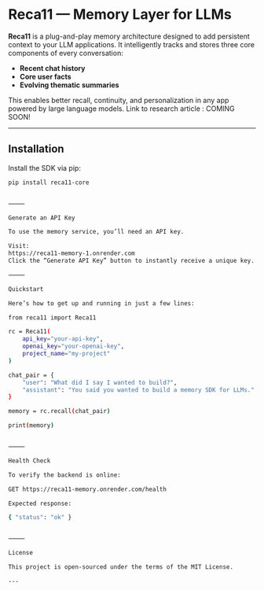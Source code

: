# Reca11 — Memory Layer for LLMs

**Reca11** is a plug-and-play memory architecture designed to add persistent context to your LLM applications. It intelligently tracks and stores three core components of every conversation:

- **Recent chat history**
- **Core user facts**
- **Evolving thematic summaries**

This enables better recall, continuity, and personalization in any app powered by large language models.
Link to research article : COMING SOON!

---

## Installation

Install the SDK via pip:

```bash
pip install reca11-core


⸻

Generate an API Key

To use the memory service, you’ll need an API key.

Visit:
https://reca11-memory-1.onrender.com
Click the “Generate API Key” button to instantly receive a unique key.

⸻

Quickstart

Here’s how to get up and running in just a few lines:

from reca11 import Reca11

rc = Reca11(
    api_key="your-api-key",
    openai_key="your-openai-key",
    project_name="my-project"
)

chat_pair = {
    "user": "What did I say I wanted to build?",
    "assistant": "You said you wanted to build a memory SDK for LLMs."
}

memory = rc.recall(chat_pair)

print(memory)


⸻

Health Check

To verify the backend is online:

GET https://reca11-memory.onrender.com/health

Expected response:

{ "status": "ok" }


⸻

License

This project is open-sourced under the terms of the MIT License.

---
